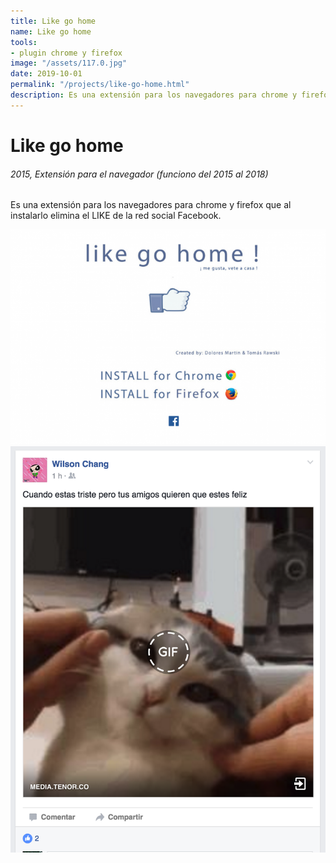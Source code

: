 ```yaml
---
title: Like go home
name: Like go home
tools:
- plugin chrome y firefox
image: "/assets/117.0.jpg"
date: 2019-10-01
permalink: "/projects/like-go-home.html"
description: Es una extensión para los navegadores para chrome y firefox que al instalarlo elimina el LIKE de la red social Facebook.
---
```


# Like go home
###### 2015, Extensión para el navegador (funciono del 2015 al 2018)

Es una extensión para los navegadores para chrome y firefox que al instalarlo elimina el LIKE de la red social Facebook.


![preview](/assets/117.1.png)
![preview](/assets/117.2.png)